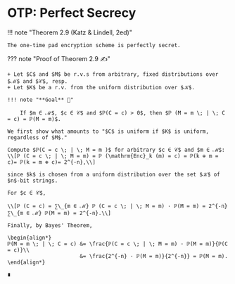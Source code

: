# OTP: Perfect Secrecy

!!! note "Theorem 2.9 (Katz & Lindell, 2ed)"

    The one-time pad encryption scheme is perfectly secret.

??? note "Proof of Theorem 2.9 ✍️"

    + Let $C$ and $M$ be r.v.s from arbitrary, fixed distributions over $ℳ$ and $𝒞$, resp.
    + Let $K$ be a r.v. from the uniform distribution over $𝒦$.

    !!! note "**Goal** 🥅"

        If $m ∈ ℳ$, $c ∈ 𝒞$ and $ℙ(C = c) > 0$, then $ℙ (M = m \; | \; C = c) = ℙ(M = m)$.

    We first show what amounts to "$C$ is uniform if $K$ is uniform, regardless of $M$."
    
    Compute $ℙ(C = c \; | \; M = m )$ for arbitrary $c ∈ 𝒞$ and $m ∈ ℳ$:
    \\[ℙ (C = c \; | \; M = m) = ℙ (\mathrm{Enc}_k (m) = c) = ℙ(k ⊕ m = c)= ℙ(k = m ⊕ c)= 2^{-n},\\]

    since $k$ is chosen from a uniform distribution over the set $𝒦$ of $n$-bit strings.

    For $c ∈ 𝒞$,

    \\[ℙ (C = c) = ∑\_{m ∈ ℳ} ℙ (C = c \; | \; M = m) · ℙ(M = m) = 2^{-n} ∑\_{m ∈ ℳ} ℙ(M = m) = 2^{-n}.\\] 

    Finally, by Bayes' Theorem,

    \begin{align*}
    ℙ(M = m \; | \; C = c) &= \frac{ℙ(C = c \; | \; M = m) · ℙ(M = m)}{ℙ(C = c)}\\
                           &= \frac{2^{-n} · ℙ(M = m)}{2^{-n}} = ℙ(M = m).
    \end{align*}

    ∎


